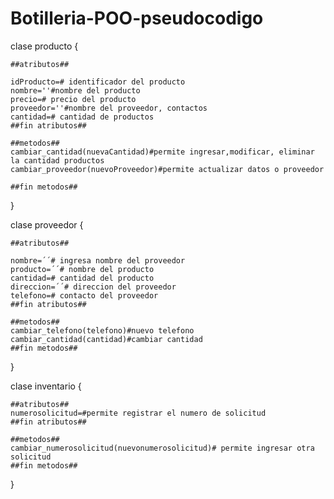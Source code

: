 # Botilleria-POO-pseudocodigo


clase producto
{

	##atributos##
	
	idProducto=# identificador del producto
	nombre=''#nombre del producto
	precio=# precio del producto
	proveedor=''#nombre del proveedor, contactos
	cantidad=# cantidad de productos
	##fin atributos##
	
	##metodos##
	cambiar_cantidad(nuevaCantidad)#permite ingresar,modificar, eliminar la cantidad productos
	cambiar_proveedor(nuevoProveedor)#permite actualizar datos o proveedor
	
	##fin metodos##	
}

clase proveedor
{

	##atributos##
	
	nombre=´´# ingresa nombre del proveedor
	producto=´´# nombre del producto
	cantidad=# cantidad del producto
	direccion=´´# direccion del proveedor
	telefono=# contacto del proveedor
	##fin atributos##
	
	##metodos##
	cambiar_telefono(telefono)#nuevo telefono
	cambiar_cantidad(cantidad)#cambiar cantidad
	##fin metodos##
}

clase inventario
{

	##atributos##
	numerosolicitud=#permite registrar el numero de solicitud
	##fin atributos##
	
	##metodos##
	cambiar_numerosolicitud(nuevonumerosolicitud)# permite ingresar otra solicitud
	##fin metodos##
}

